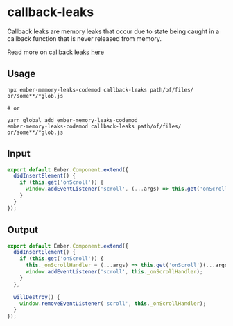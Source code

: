 # callback-leaks
Callback leaks are memory leaks that occur due to state being caught in a callback function that is never released from memory.

Read more on callback leaks [here](https://github.com/ember-best-practices/memory-leak-examples/blob/master/exercises/exercise-2.md)


## Usage

```
npx ember-memory-leaks-codemod callback-leaks path/of/files/ or/some**/*glob.js

# or

yarn global add ember-memory-leaks-codemod
ember-memory-leaks-codemod callback-leaks path/of/files/ or/some**/*glob.js
```

## Input 

```js
export default Ember.Component.extend({
  didInsertElement() {
    if (this.get('onScroll')) {
      window.addEventListener('scroll', (...args) => this.get('onScroll')(...args));
    }
  }
});
```

## Output


```js
export default Ember.Component.extend({
  didInsertElement() {
    if (this.get('onScroll')) {
      this._onScrollHandler = (...args) => this.get('onScroll')(...args);
      window.addEventListener('scroll', this._onScrollHandler);
    }
  },

  willDestroy() {
    window.removeEventListener('scroll', this._onScrollHandler);
  }
});
```
